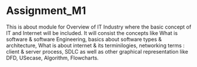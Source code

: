# Assignment_M1
This is about module for Overview of IT Industry where the basic concept of IT and Internet will be included. It will consist the concepts like What is software & software Engineering, basics about software types & architecture, What is about internet & its terminilogies, networking terms : client & server process, SDLC as well as other graphical representation like DFD, USecase, Algorithm, Flowcharts.
